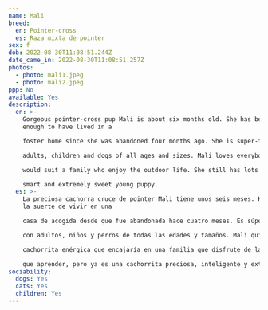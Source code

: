 ```yaml
---
name: Mali
breed:
  en: Pointer-cross
  es: Raza mixta de pointer
sex: f
dob: 2022-08-30T11:08:51.244Z
date_came_in: 2022-08-30T11:08:51.257Z
photos:
  - photo: mali1.jpeg
  - photo: mali2.jpeg
ppp: No
available: Yes
description:
  en: >-
    Gorgeous pointer-cross pup Mali is about six months old. She has been lucky
    enough to have lived in a

    foster home since she was abandoned four months ago. She is super-friendly, and is well socialised with

    adults, children and dogs of all ages and sizes. Mali loves everybody! She’s an energetic little pup who

    would suit a family who enjoy the outdoor life. She still has lots to learn, but she is already a beautiful,

    smart and extremely sweet young puppy.
  es: >-
    La preciosa cachorra cruce de pointer Mali tiene unos seis meses. Ha tenido
    la suerte de vivir en una

    casa de acogida desde que fue abandonada hace cuatro meses. Es súper cariñosa y está bien socializada

    con adultos, niños y perros de todas las edades y tamaños. Mali quiere a todo el mundo. Es una

    cachorrita enérgica que encajaría en una familia que disfrute de la vida al aire libre. Todavía tiene mucho

    que aprender, pero ya es una cachorrita preciosa, inteligente y extremadamente dulce.
sociability:
  dogs: Yes
  cats: Yes
  children: Yes
---
```

